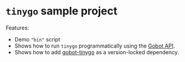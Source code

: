 # `tinygo` sample project

Features:

- Demo `"bin"` script
- Shows how to run `tinygo` programmatically using the [Gobot API](https://github.com/benallfree/gobot/tree/v1.0.0-alpha.34/docs/readme.md).
- Shows how to add [gobot-tinygo](https://www.npmjs.com/package/gobot-tinygo) as a version-locked dependency.
